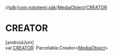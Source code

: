 //[sdk](../../../index.md)/[com.robotemi.sdk](../index.md)/[MediaObject](index.md)/[CREATOR](-c-r-e-a-t-o-r.md)

# CREATOR

[androidJvm]\
val [CREATOR](-c-r-e-a-t-o-r.md): Parcelable.Creator&lt;[MediaObject](index.md)&gt;
